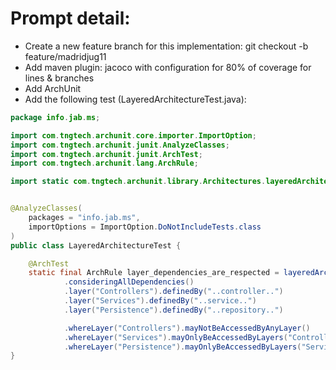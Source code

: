 # Prompt detail:

- Create a new feature branch for this implementation: git checkout -b feature/madridjug11
- Add maven plugin: jacoco with configuration for 80% of coverage for lines & branches
- Add ArchUnit
- Add the following test (LayeredArchitectureTest.java):

```java
package info.jab.ms;

import com.tngtech.archunit.core.importer.ImportOption;
import com.tngtech.archunit.junit.AnalyzeClasses;
import com.tngtech.archunit.junit.ArchTest;
import com.tngtech.archunit.lang.ArchRule;

import static com.tngtech.archunit.library.Architectures.layeredArchitecture;


@AnalyzeClasses(
    packages = "info.jab.ms",
    importOptions = ImportOption.DoNotIncludeTests.class
)
public class LayeredArchitectureTest {

    @ArchTest
    static final ArchRule layer_dependencies_are_respected = layeredArchitecture()
            .consideringAllDependencies()
            .layer("Controllers").definedBy("..controller..")
            .layer("Services").definedBy("..service..")
            .layer("Persistence").definedBy("..repository..")

            .whereLayer("Controllers").mayNotBeAccessedByAnyLayer()
            .whereLayer("Services").mayOnlyBeAccessedByLayers("Controllers")
            .whereLayer("Persistence").mayOnlyBeAccessedByLayers("Services");
}
```
